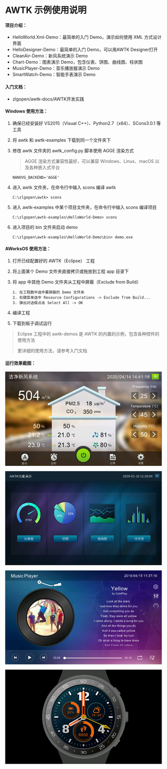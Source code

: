 # AWTK 示例使用说明

#### 项目介绍：

- HelloWorld.Xml-Demo：最简单的入门 Demo，演示如何使用 XML 方式设计界面
- HelloDesigner-Demo：最简单的入门 Demo，可以用AWTK Designer打开
- CleanAir-Demo：新风系统演示 Demo
- Chart-Demo：图表演示 Demo，包含仪表、饼图、曲线图、柱状图
- MusicPlayer-Demo：音乐播放器演示 Demo
- SmartWatch-Demo：智能手表演示 Demo



#### 入门文档：

- zlgopen/awtk-docs/AWTK开发实践



#### Windows 使用方法：

1. 确保已经安装好 VS2015（Visual C++）、Python2.7（x64）、SCons3.0.1 等工具

2. 将 awtk 和 awtk-examples 下载到同一个文件夹下

3. 修改 awtk 文件夹的 awtk_config.py 脚本使用 AGGE 渲染方式

   > AGGE 渲染方式兼容性最好，可以兼容 Windows、Linux、macOS 以及各种嵌入式平台

   ```
   NANOVG_BACKEND='AGGE'
   ```

4. 进入 awtk 文件夹，在命令行中输入 scons 编译 awtk

   ```
   C:\zlgopen\awtk> scons
   ```

5. 进入 awtk-examples 中某个项目文件夹，在命令行中输入 scons 编译项目

   ```
   C:\zlgopen\awtk-examples\HelloWorld-Demo> scons
   ```

6. 进入项目的 bin 文件夹启动 demo

   ```
   C:\zlgopen\awtk-examples\HelloWorld-Demo\bin> demo.exe
   ```




#### AWorksOS 使用方法：

1. 打开已经配置好的 AWTK（Eclipse） 工程

2. 将上面某个 Demo 文件夹直接拷贝或拖放到工程 app 目录下

3. 将 app 中其他 Demo 文件夹从工程中屏蔽（Exclude from Build）

   ```
   1. 在工程数中选中要屏蔽的 Demo 文件夹
   2. 右键菜单选中 Resource Configurations -> Exclude from Build...
   3. 弹出对话框点击 Select All -> OK
   ```

4. 编译工程

5. 下载到板子调试运行



> Eclipse 工程中的 awtk-demos 是 AWTK 的内置的示例，包含各种控件的使用方法
>
> 更详细的使用方法，请参考入门文档



#### 运行效果截图：

![CleanAir-Demo](docs/images/cleanair_main.png)

![Chart-Demo](docs/images/chart_main.png)

![MusicPlayer-Demo](docs/images/musicplayer_main.png)

![SmartWatch-Demo](docs/images/smartwatch_main.png)